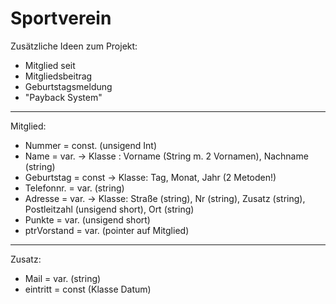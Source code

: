 # Sportverein


Zusätzliche Ideen  zum Projekt:
- Mitglied seit
- Mitgliedsbeitrag
- Geburtstagsmeldung
- "Payback System"
-----------------------------------------
Mitglied:
- Nummer        = const. (unsigend Int)
- Name            = var. -> Klasse : Vorname (String m. 2 Vornamen), Nachname (string)
- Geburtstag    = const -> Klasse: Tag, Monat, Jahr (2 Metoden!)
- Telefonnr.      = var. (string)
- Adresse        = var. -> Klasse: Straße (string), Nr (string), Zusatz (string), Postleitzahl (unsigend short), Ort (string)
- Punkte          = var. (unsigend short)
- ptrVorstand  = var. (pointer auf Mitglied)

-----------------------------------------
Zusatz:
- Mail      = var. (string)
- eintritt   = const (Klasse Datum)
